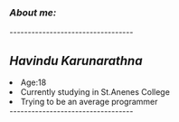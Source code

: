 <h3><b><i> About me: </i></b></h3>
----------------------------------
<h2><b><i>Havindu Karunarathna</i></b></h2>
<li>Age:18</li>
<li>Currently studying in St.Anenes College</li>
<li>Trying to be an average programmer</li>
----------------------------------
